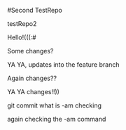 #Second TestRepo

testRepo2

Hello!(((:#

Some changes?


YA YA, updates into the feature branch


Again changes??

YA YA changes!!))

git commit what is -am checking

again checking the -am command

